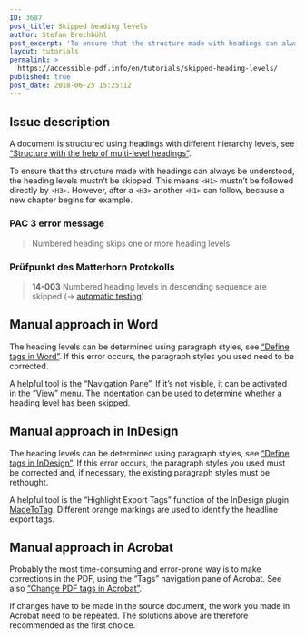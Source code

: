 ```yaml
---
ID: 3687
post_title: Skipped heading levels
author: Stefan Brechbühl
post_excerpt: 'To ensure that the structure made with headings can always be understood, the heading levels mustn’t be skipped. This means &lt;H1&gt; mustn’t be followed directly by &lt;H3&gt;. However, after a &lt;H3&gt; another &lt;H1&gt; can follow, because a new chapter begins for example.'
layout: tutorials
permalink: >
  https://accessible-pdf.info/en/tutorials/skipped-heading-levels/
published: true
post_date: 2018-06-25 15:25:12
---
```

## Issue description

A document is structured using headings with different hierarchy levels, see [“Structure with the help of multi-level headings”](https://accessible-pdf.info/en/basics/structure-with-the-help-of-multi-level-headings/).

To ensure that the structure made with headings can always be understood, the heading levels mustn’t be skipped. This means `<H1>` mustn’t be followed directly by `<H3>`. However, after a `<H3>` another `<H1>` can follow, because a new chapter begins for example.

### PAC 3 error message

> Numbered heading skips one or more heading levels

### Prüfpunkt des Matterhorn Protokolls

> **14-003** Numbered heading levels in descending sequence are skipped (→ [automatic testing](https://accessible-pdf.info/en/tag/automatic-testing/))

## Manual approach in Word

The heading levels can be determined using paragraph styles, see [“Define tags in Word”](https://accessible-pdf.info/en/basics/define-tags-in-word/). If this error occurs, the paragraph styles you used need to be corrected.

A helpful tool is the “Navigation Pane”. If it’s not visible, it can be activated in the “View” menu. The indentation can be used to determine whether a heading level has been skipped.

## Manual approach in InDesign

The heading levels can be determined using paragraph styles, see [“Define tags in InDesign”](https://accessible-pdf.info/en/basics/define-tags-in-indesign/). If this error occurs, the paragraph styles you used must be corrected and, if necessary, the existing paragraph styles must be rethought.

A helpful tool is the “Highlight Export Tags” function of the InDesign plugin [MadeToTag](https://www.axaio.com/doku.php/en:products:madetotag). Different orange markings are used to identify the headline export tags.

## Manual approach in Acrobat

Probably the most time-consuming and error-prone way is to make corrections in the PDF, using the “Tags” navigation pane of Acrobat. See also [“Change PDF tags in Acrobat”](https://accessible-pdf.info/en/basics/change-pdf-tags-in-acrobat/).

If changes have to be made in the source document, the work you made in Acrobat need to be repeated. The solutions above are therefore recommended as the first choice.